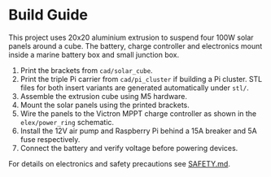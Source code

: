 # Build Guide

This project uses 20x20 aluminium extrusion to suspend four 100W solar panels around a cube.  The battery, charge controller and electronics mount inside a marine battery box and small junction box.

1. Print the brackets from `cad/solar_cube`.
2. Print the triple Pi carrier from `cad/pi_cluster` if building a Pi cluster.
   STL files for both insert variants are generated automatically under `stl/`.
3. Assemble the extrusion cube using M5 hardware.
4. Mount the solar panels using the printed brackets.
5. Wire the panels to the Victron MPPT charge controller as shown in the `elex/power_ring` schematic.
6. Install the 12V air pump and Raspberry Pi behind a 15A breaker and 5A fuse respectively.
7. Connect the battery and verify voltage before powering devices.

For details on electronics and safety precautions see [SAFETY.md](SAFETY.md).
